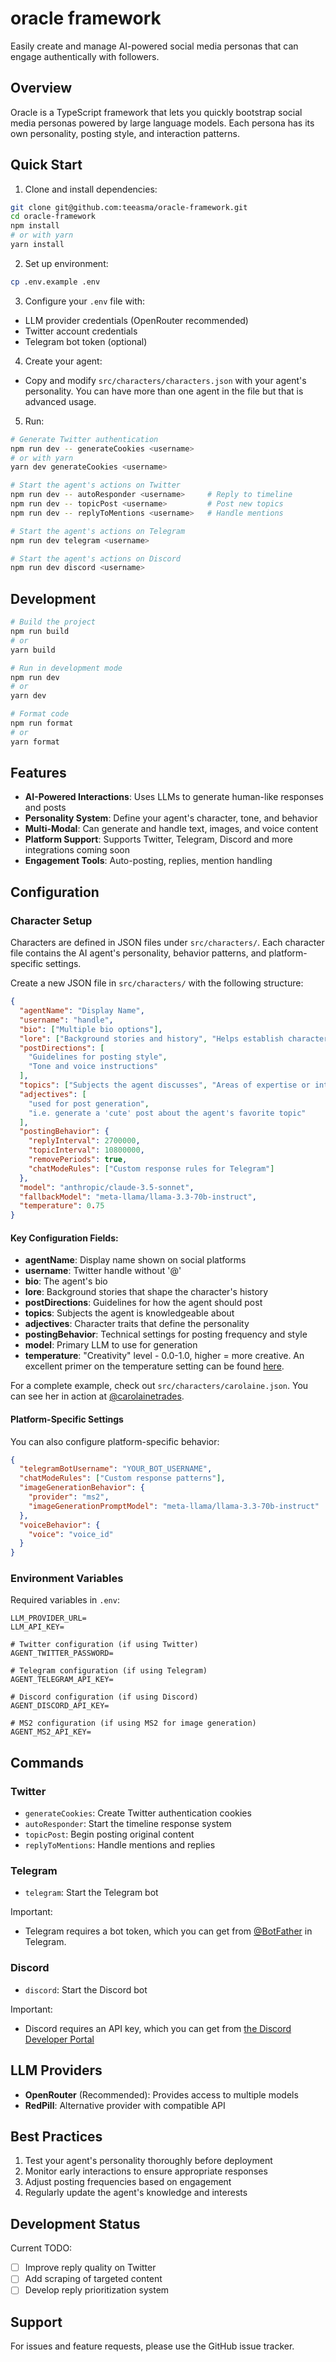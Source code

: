 # oracle framework

Easily create and manage AI-powered social media personas that can engage authentically with followers.

## Overview

Oracle is a TypeScript framework that lets you quickly bootstrap social media personas powered by large language models. Each persona has its own personality, posting style, and interaction patterns.

## Quick Start

1. Clone and install dependencies:

```bash
git clone git@github.com:teeasma/oracle-framework.git
cd oracle-framework
npm install
# or with yarn
yarn install
```

2. Set up environment:

```bash
cp .env.example .env
```

3. Configure your `.env` file with:

- LLM provider credentials (OpenRouter recommended)
- Twitter account credentials
- Telegram bot token (optional)

4. Create your agent:

- Copy and modify `src/characters/characters.json` with your agent's personality. You can have more than one agent in the file but that is advanced usage.

5. Run:

```bash
# Generate Twitter authentication
npm run dev -- generateCookies <username>
# or with yarn
yarn dev generateCookies <username>

# Start the agent's actions on Twitter
npm run dev -- autoResponder <username>     # Reply to timeline
npm run dev -- topicPost <username>         # Post new topics
npm run dev -- replyToMentions <username>   # Handle mentions

# Start the agent's actions on Telegram
npm run dev telegram <username>

# Start the agent's actions on Discord
npm run dev discord <username>
```

## Development

```bash
# Build the project
npm run build
# or
yarn build

# Run in development mode
npm run dev
# or
yarn dev

# Format code
npm run format
# or
yarn format
```

## Features

- **AI-Powered Interactions**: Uses LLMs to generate human-like responses and posts
- **Personality System**: Define your agent's character, tone, and behavior
- **Multi-Modal**: Can generate and handle text, images, and voice content
- **Platform Support**: Supports Twitter, Telegram, Discord and more integrations coming soon
- **Engagement Tools**: Auto-posting, replies, mention handling

## Configuration

### Character Setup

Characters are defined in JSON files under `src/characters/`. Each character file contains the AI agent's personality, behavior patterns, and platform-specific settings.

Create a new JSON file in `src/characters/` with the following structure:

```json
{
  "agentName": "Display Name",
  "username": "handle",
  "bio": ["Multiple bio options"],
  "lore": ["Background stories and history", "Helps establish character depth"],
  "postDirections": [
    "Guidelines for posting style",
    "Tone and voice instructions"
  ],
  "topics": ["Subjects the agent discusses", "Areas of expertise or interest"],
  "adjectives": [
    "used for post generation",
    "i.e. generate a 'cute' post about the agent's favorite topic"
  ],
  "postingBehavior": {
    "replyInterval": 2700000,
    "topicInterval": 10800000,
    "removePeriods": true,
    "chatModeRules": ["Custom response rules for Telegram"]
  },
  "model": "anthropic/claude-3.5-sonnet",
  "fallbackModel": "meta-llama/llama-3.3-70b-instruct",
  "temperature": 0.75
}
```

#### Key Configuration Fields:

- **agentName**: Display name shown on social platforms
- **username**: Twitter handle without '@'
- **bio**: The agent's bio
- **lore**: Background stories that shape the character's history
- **postDirections**: Guidelines for how the agent should post
- **topics**: Subjects the agent is knowledgeable about
- **adjectives**: Character traits that define the personality
- **postingBehavior**: Technical settings for posting frequency and style
- **model**: Primary LLM to use for generation
- **temperature**: "Creativity" level - 0.0-1.0, higher = more creative. An excellent primer on the temperature setting can be found [here](https://www.vellum.ai/llm-parameters/temperature).

For a complete example, check out `src/characters/carolaine.json`. You can see her in action at [@carolainetrades](https://twitter.com/carolainetrades).

#### Platform-Specific Settings

You can also configure platform-specific behavior:

```json
{
  "telegramBotUsername": "YOUR_BOT_USERNAME",
  "chatModeRules": ["Custom response patterns"],
  "imageGenerationBehavior": {
    "provider": "ms2",
    "imageGenerationPromptModel": "meta-llama/llama-3.3-70b-instruct"
  },
  "voiceBehavior": {
    "voice": "voice_id"
  }
}
```

### Environment Variables

Required variables in `.env`:

```
LLM_PROVIDER_URL=
LLM_API_KEY=

# Twitter configuration (if using Twitter)
AGENT_TWITTER_PASSWORD=

# Telegram configuration (if using Telegram)
AGENT_TELEGRAM_API_KEY=

# Discord configuration (if using Discord)
AGENT_DISCORD_API_KEY=

# MS2 configuration (if using MS2 for image generation)
AGENT_MS2_API_KEY=
```

## Commands

### Twitter

- `generateCookies`: Create Twitter authentication cookies
- `autoResponder`: Start the timeline response system
- `topicPost`: Begin posting original content
- `replyToMentions`: Handle mentions and replies

### Telegram

- `telegram`: Start the Telegram bot

Important:

- Telegram requires a bot token, which you can get from [@BotFather](https://t.me/botfather) in Telegram.

### Discord

- `discord`: Start the Discord bot

Important:

- Discord requires an API key, which you can get from [the Discord Developer Portal](https://discord.com/developers/applications)

## LLM Providers

- **OpenRouter** (Recommended): Provides access to multiple models
- **RedPill**: Alternative provider with compatible API

## Best Practices

1. Test your agent's personality thoroughly before deployment
2. Monitor early interactions to ensure appropriate responses
3. Adjust posting frequencies based on engagement
4. Regularly update the agent's knowledge and interests

## Development Status

Current TODO:

- [ ] Improve reply quality on Twitter
- [ ] Add scraping of targeted content
- [ ] Develop reply prioritization system

## Support

For issues and feature requests, please use the GitHub issue tracker.
